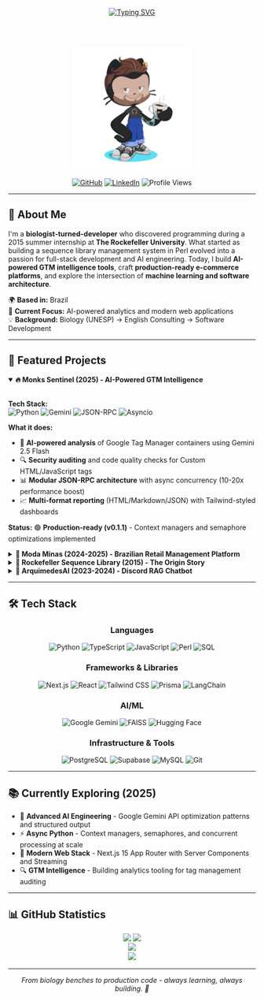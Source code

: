 <div align="center">
  
[![Typing SVG](https://readme-typing-svg.demolab.com?font=Fira+Code&size=28&duration=4000&pause=1000&color=F85D7F&center=true&vCenter=true&width=600&height=135&multiline=true&lines=Biologist+turned+Developer+%F0%9F%A7%AC%E2%86%92%F0%9F%92%BB;Building+AI-Powered+Solutions+%F0%9F%A4%96;Full-Stack+%26+GTM+Intelligence+%F0%9F%9A%80)](https://git.io/typing-svg)

<br><br>

<img src="https://github.com/edoardolobl/edoardolobl/raw/main/octocat-1713456924432.png" width="250" alt="Custom Octocat"/>

<br>

[![GitHub](https://img.shields.io/badge/GitHub-edoardolobl-F85D7F?style=for-the-badge&logo=github&logoColor=white&labelColor=1F222E)](https://github.com/edoardolobl)
[![LinkedIn](https://img.shields.io/badge/LinkedIn-Connect-F8D866?style=for-the-badge&logo=linkedin&logoColor=white&labelColor=1F222E)](https://linkedin.com/in/edoardolobl)
![Profile Views](https://komarev.com/ghpvc/?username=edoardolobl&color=F85D7F&style=for-the-badge&label=Profile+Views)

</div>

---

## 👋 About Me

I'm a **biologist-turned-developer** who discovered programming during a 2015 summer internship at **The Rockefeller University**. What started as building a sequence library management system in Perl evolved into a passion for full-stack development and AI engineering. Today, I build **AI-powered GTM intelligence tools**, craft **production-ready e-commerce platforms**, and explore the intersection of **machine learning and software architecture**.

🌍 **Based in:** Brazil  
🎯 **Current Focus:** AI-powered analytics and modern web applications  
💡 **Background:** Biology (UNESP) → English Consulting → Software Development

---

## 🚀 Featured Projects

<details open>
<summary><b>🔥 Monks Sentinel (2025) - AI-Powered GTM Intelligence</b></summary>

<br>

**Tech Stack:**  
![Python](https://img.shields.io/badge/Python-3776AB?style=for-the-badge&logo=python&logoColor=white&labelColor=1F222E)
![Gemini](https://img.shields.io/badge/Gemini_2.5_Flash-8E75B2?style=for-the-badge&logo=google&logoColor=white&labelColor=1F222E)
![JSON-RPC](https://img.shields.io/badge/JSON--RPC-F85D7F?style=for-the-badge&labelColor=1F222E)
![Asyncio](https://img.shields.io/badge/Asyncio-F8D866?style=for-the-badge&labelColor=1F222E)

**What it does:**
- 🤖 **AI-powered analysis** of Google Tag Manager containers using Gemini 2.5 Flash
- 🔍 **Security auditing** and code quality checks for Custom HTML/JavaScript tags
- 📊 **Modular JSON-RPC architecture** with async concurrency (10-20x performance boost)
- 📈 **Multi-format reporting** (HTML/Markdown/JSON) with Tailwind-styled dashboards

**Status:** 🟢 **Production-ready (v0.1.1)** - Context managers and semaphore optimizations implemented

</details>

<details>
<summary><b>🛒 Moda Minas (2024-2025) - Brazilian Retail Management Platform</b></summary>

<br>

**Tech Stack:**  
![Next.js](https://img.shields.io/badge/Next.js_15-000000?style=for-the-badge&logo=next.js&logoColor=white&labelColor=1F222E)
![TypeScript](https://img.shields.io/badge/TypeScript-3178C6?style=for-the-badge&logo=typescript&logoColor=white&labelColor=1F222E)
![Prisma](https://img.shields.io/badge/Prisma-2D3748?style=for-the-badge&logo=prisma&logoColor=white&labelColor=1F222E)
![PostgreSQL](https://img.shields.io/badge/PostgreSQL-4169E1?style=for-the-badge&logo=postgresql&logoColor=white&labelColor=1F222E)
![Supabase](https://img.shields.io/badge/Supabase-3ECF8E?style=for-the-badge&logo=supabase&logoColor=white&labelColor=1F222E)

**What it does:**
- 🏪 **Full-featured POS system** for Brazilian retail with fiscal compliance (CNPJ/CPF, Nota Fiscal)
- 📦 **Inventory management** with FIFO costing and real-time stock tracking
- 📊 **Sales analytics** with barcode scanning and multi-product operations
- 🔐 **Supabase authentication** with role-based access control

**Status:** 🟢 **Production-ready** - Active deployment with real-world usage

</details>

<details>
<summary><b>🧬 Rockefeller Sequence Library (2015) - The Origin Story</b></summary>

<br>

**Tech Stack:**  
![Perl](https://img.shields.io/badge/Perl-39457E?style=for-the-badge&logo=perl&logoColor=white&labelColor=1F222E)
![Catalyst](https://img.shields.io/badge/Catalyst_MVC-F85D7F?style=for-the-badge&labelColor=1F222E)
![MySQL](https://img.shields.io/badge/MySQL-4479A1?style=for-the-badge&logo=mysql&logoColor=white&labelColor=1F222E)

**What it does:**
- 🔬 **Bioinformatics sequence library management** system for The Rockefeller University
- 📚 **Built during summer internship** in Michel Nussenzweig's lab (Laboratory of Molecular Immunology)
- 🎓 **Learned programming from scratch** with mentor Thiago Y. Oliveira
- 🔄 **Refactored in 2025** with modern security practices

**Significance:** This is where it all began - from biology student to developer in one summer. Demonstrates rapid learning ability and foundational understanding of MVC architecture and database design.

</details>

<details>
<summary><b>🤖 ArquimedesAI (2023-2024) - Discord RAG Chatbot</b></summary>

<br>

**Tech Stack:**  
![LangChain](https://img.shields.io/badge/LangChain-1C3C3C?style=for-the-badge&labelColor=1F222E)
![Mistral](https://img.shields.io/badge/Mistral_7B-F8D866?style=for-the-badge&labelColor=1F222E)
![FAISS](https://img.shields.io/badge/FAISS-0467DF?style=for-the-badge&labelColor=1F222E)

**What it does:**
- 💬 Discord chatbot with Retrieval Augmented Generation (RAG)
- 🧠 Powered by Mistral 7B and FAISS vector database
- 📖 Early exploration into AI/ML patterns and LangChain framework

**Status:** 🟡 **Early AI Exploration** - Foundation for current AI engineering work

</details>

---

## 🛠️ Tech Stack

<div align="center">

### Languages
![Python](https://img.shields.io/badge/Python-3776AB?style=for-the-badge&logo=python&logoColor=white&labelColor=1F222E)
![TypeScript](https://img.shields.io/badge/TypeScript-3178C6?style=for-the-badge&logo=typescript&logoColor=white&labelColor=1F222E)
![JavaScript](https://img.shields.io/badge/JavaScript-F7DF1E?style=for-the-badge&logo=javascript&logoColor=black&labelColor=1F222E)
![Perl](https://img.shields.io/badge/Perl-39457E?style=for-the-badge&logo=perl&logoColor=white&labelColor=1F222E)
![SQL](https://img.shields.io/badge/SQL-4479A1?style=for-the-badge&logo=postgresql&logoColor=white&labelColor=1F222E)

### Frameworks & Libraries  
![Next.js](https://img.shields.io/badge/Next.js-000000?style=for-the-badge&logo=next.js&logoColor=white&labelColor=1F222E)
![React](https://img.shields.io/badge/React-61DAFB?style=for-the-badge&logo=react&logoColor=black&labelColor=1F222E)
![Tailwind CSS](https://img.shields.io/badge/Tailwind_CSS-06B6D4?style=for-the-badge&logo=tailwind-css&logoColor=white&labelColor=1F222E)
![Prisma](https://img.shields.io/badge/Prisma-2D3748?style=for-the-badge&logo=prisma&logoColor=white&labelColor=1F222E)
![LangChain](https://img.shields.io/badge/LangChain-1C3C3C?style=for-the-badge&labelColor=1F222E)

### AI/ML
![Google Gemini](https://img.shields.io/badge/Gemini_2.5_Flash-8E75B2?style=for-the-badge&logo=google&logoColor=white&labelColor=1F222E)
![FAISS](https://img.shields.io/badge/FAISS-0467DF?style=for-the-badge&labelColor=1F222E)
![Hugging Face](https://img.shields.io/badge/Hugging_Face-FFD21E?style=for-the-badge&logo=huggingface&logoColor=black&labelColor=1F222E)

### Infrastructure & Tools
![PostgreSQL](https://img.shields.io/badge/PostgreSQL-4169E1?style=for-the-badge&logo=postgresql&logoColor=white&labelColor=1F222E)
![Supabase](https://img.shields.io/badge/Supabase-3ECF8E?style=for-the-badge&logo=supabase&logoColor=white&labelColor=1F222E)
![MySQL](https://img.shields.io/badge/MySQL-4479A1?style=for-the-badge&logo=mysql&logoColor=white&labelColor=1F222E)
![Git](https://img.shields.io/badge/Git-F05032?style=for-the-badge&logo=git&logoColor=white&labelColor=1F222E)

</div>

---

## 📚 Currently Exploring (2025)

- 🧠 **Advanced AI Engineering** - Google Gemini API optimization patterns and structured output
- ⚡ **Async Python** - Context managers, semaphores, and concurrent processing at scale
- 🎨 **Modern Web Stack** - Next.js 15 App Router with Server Components and Streaming
- 🔍 **GTM Intelligence** - Building analytics tooling for tag management auditing

---

## 📊 GitHub Statistics

<div align="center">
  <img height="180em" src="https://github-readme-stats.vercel.app/api?username=edoardolobl&show_icons=true&theme=radical&title_color=F85D7F&text_color=F8D866&bg_color=1F222E&icon_color=F85D7F&border_color=F85D7F"/>
  <img height="180em" src="https://github-readme-stats.vercel.app/api/top-langs/?username=edoardolobl&layout=compact&theme=radical&title_color=F85D7F&text_color=F8D866&bg_color=1F222E&border_color=F85D7F"/>
</div>

<div align="center">
  <img width="800px" src="https://streak-stats.demolab.com/?user=edoardolobl&theme=radical&background=1F222E&ring=F85D7F&fire=F85D7F&currStreakLabel=F85D7F&sideNums=F8D866&sideLabels=F8D866&dates=F8D866&border=F85D7F"/>
</div>

<div align="center">
  <img width="800px" src="https://github-readme-activity-graph.vercel.app/graph?username=edoardolobl&bg_color=1F222E&color=F8D866&line=F85D7F&point=F8D866&area=true&area_color=F85D7F"/>
</div>

---

<div align="center">
  <i>From biology benches to production code - always learning, always building. 🚀</i>
</div>
